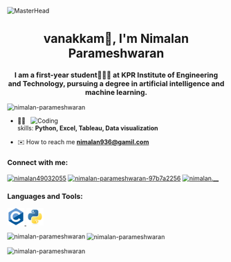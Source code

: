 ![MasterHead](https://img.freepik.com/vector/pecat_318237-453.jpg?size=1626&ext=jpg&uid=R99536247&ga=GA1.1.1699252684.1681134457&semt=robertav1_2_sidr)
<h1 align="center"> vanakkam🙏, I'm Nimalan Parameshwaran</h1>
<h3 align="center">I am a first-year student👨🏻‍🎓 at KPR Institute of Engineering and Technology, pursuing a degree in artificial intelligence and machine learning.</h3>

<p align="left"> <img src="https://komarev.com/ghpvc/?username=nimalan-parameshwaran&label=Profile%20views&color=0e75b6&style=flat" alt="nimalan-parameshwaran" /> </p>
<img align="right" alt="Coding" width="450" src=https://www.mygo.ge/uploads/blog/1584023795.jpg>



- 👨‍💻skills: **Python, Excel, Tableau, Data visualization**

- ✉️ How to reach me **nimalan936@gamil.com**

<h3 align="left">Connect with me:</h3>
<p align="left">
<a href="https://twitter.com/nimalan49032055" target="blank"><img align="center" src="https://raw.githubusercontent.com/rahuldkjain/github-profile-readme-generator/master/src/images/icons/Social/twitter.svg" alt="nimalan49032055" height="30" width="40" /></a>
<a href="https://linkedin.com/in/nimalan-parameshwaran-97b7a2256" target="blank"><img align="center" src="https://raw.githubusercontent.com/rahuldkjain/github-profile-readme-generator/master/src/images/icons/Social/linked-in-alt.svg" alt="nimalan-parameshwaran-97b7a2256" height="30" width="40" /></a>
<a href="https://instagram.com/nimalan.__" target="blank"><img align="center" src="https://raw.githubusercontent.com/rahuldkjain/github-profile-readme-generator/master/src/images/icons/Social/instagram.svg" alt="nimalan.__" height="30" width="40" /></a>
</p>

<h3 align="left">Languages and Tools:</h3>
<p align="left"> <a href="https://www.cprogramming.com/" target="_blank" rel="noreferrer"> <img src="https://raw.githubusercontent.com/devicons/devicon/master/icons/c/c-original.svg" alt="c" width="40" height="40"/> </a> <a href="https://www.python.org" target="_blank" rel="noreferrer"> <img src="https://raw.githubusercontent.com/devicons/devicon/master/icons/python/python-original.svg" alt="python" width="40" height="40"/> </a> </p>

<p><img align="left" src="https://github-readme-stats.vercel.app/api/top-langs?username=nimalan-parameshwaran&show_icons=true&locale=en&layout=compact" alt="nimalan-parameshwaran" /></p>

<p>&nbsp;<img align="center" src="https://github-readme-stats.vercel.app/api?username=nimalan-parameshwaran&show_icons=true&locale=en" alt="nimalan-parameshwaran" /></p>

<p><img align="center" src="https://github-readme-streak-stats.herokuapp.com/?user=nimalan-parameshwaran&" alt="nimalan-parameshwaran" /></p>
